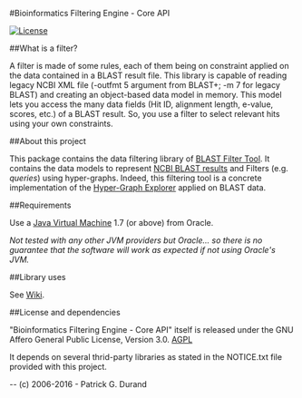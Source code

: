 #Bioinformatics Filtering Engine - Core API

[![License](https://img.shields.io/badge/license-Affero%20GPL%203.0-blue.svg)](https://www.gnu.org/licenses/agpl-3.0.txt)

##What is a filter?

A filter is made of some rules, each of them being on constraint applied on the data contained in a BLAST result file. This library is capable of reading legacy NCBI XML file (-outfmt 5 argument from BLAST+; -m 7 for legacy BLAST) and creating an object-based data model in memory. This model lets you access the many data fields (Hit ID, alignment length, e-value, scores, etc.) of a BLAST result. So, you use a filter to select relevant hits using your own constraints.

##About this project

This package contains the data filtering library of [BLAST Filter Tool](https://github.com/pgdurand/BLAST-Filter-Tool). It contains the data models to represent [NCBI BLAST results](http://blast.ncbi.nlm.nih.gov/Blast.cgi) and Filters (e.g. *queries*) using hyper-graphs. Indeed, this filtering tool is a concrete implementation of the [Hyper-Graph Explorer](https://github.com/pgdurand/Hyper-Graph-Explorer) applied on BLAST data. 

##Requirements

Use a [Java Virtual Machine](http://www.oracle.com/technetwork/java/javase/downloads/index.html) 1.7 (or above) from Oracle. 

*Not tested with any other JVM providers but Oracle... so there is no guarantee that the software will work as expected if not using Oracle's JVM.*

##Library uses

See [Wiki](https://github.com/pgdurand/Bioinformatics-Filter-Engine/wiki).

##License and dependencies

"Bioinformatics Filtering Engine - Core API" itself is released under the GNU Affero General Public License, Version 3.0. [AGPL](https://www.gnu.org/licenses/agpl-3.0.txt)

It depends on several thrid-party libraries as stated in the NOTICE.txt file provided with this project.

--
(c) 2006-2016 - Patrick G. Durand
